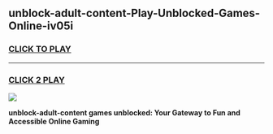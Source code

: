 
## unblock-adult-content-Play-Unblocked-Games-Online-iv05i
<h3>
<a href="https://premium76.site?title=unblock-adult-content&ref=25A">CLICK TO PLAY</a></h3>
<hr>

<h3>
<a href="https://premium76.site?title=unblock-adult-content&ref=25A">CLICK 2 PLAY</a>
  
</h3>

<a href="https://premium76.site?title=unblock-adult-content&ref=25A"><img src="https://clearcache.store/games.png"></a>


**unblock-adult-content games unblocked: Your Gateway to Fun and Accessible Online Gaming**
